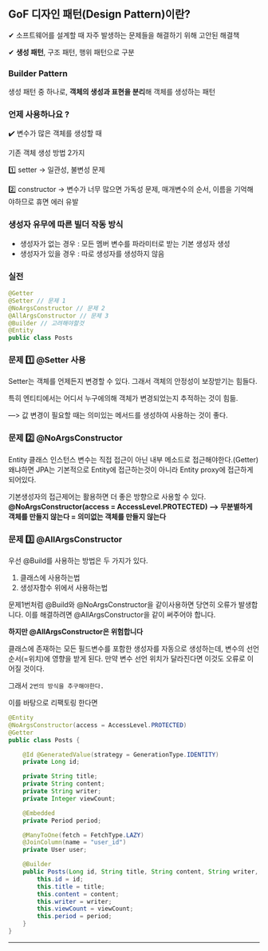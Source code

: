 ## GoF 디자인 패턴(Design Pattern)이란?

✔ 소프트웨어를 설계할 때 자주 발생하는 문제들을 해결하기 위해 고안된 해결책

✔ **생성 패턴**, 구조 패턴, 행위 패턴으로 구분

### Builder Pattern

생성 패턴 중 하나로, **객체의 생성과 표현을 분리**해 객체를 생성하는 패턴

### 언제 사용하나요 ?

✔️ 변수가 많은 객체를 생성할 때 

기존 객체 생성 방법 2가지

1️⃣ setter → 일관성, 불변성 문제

2️⃣ constructor → 변수가 너무 많으면 가독성 문제, 매개변수의 순서, 이름을 기억해야하므로 휴면 에러 유발

### 생성자 유무에 따른 빌더 작동 방식

- 생성자가 없는 경우 : 모든 멤버 변수를 파라미터로 받는 기본 생성자 생성
- 생성자가 있을 경우 : 따로 생성자를 생성하지 않음

### 실전

```java
@Getter
@Setter // 문제 1
@NoArgsConstructor // 문제 2
@AllArgsConstructor // 문제 3
@Builder // 고려해야할것
@Entity
public class Posts
```

### 문제 1️⃣ @Setter 사용

Setter는 객체를 언제든지 변경할 수 있다. 그래서 객체의 안정성이 보장받기는 힘들다. 

특히 엔티티에서는 어디서 누구에의해 객체가 변경되었는지 추적하는 것이 힘듦.

—> 값 변경이 필요할 때는 의미있는 메서드를 생성하여 사용하는 것이 좋다.

### 문제 2️⃣ @NoArgsConstructor

Entity 클래스 인스턴스 변수는 직접 접근이 아닌 내부 메소드로 접근해야한다.(Getter) 왜냐하면 JPA는 기본적으로 Entity에 접근하는것이 아니라 Entity proxy에 접근하게 되어있다.

기본생성자의 접근제어는 활용하면 더 좋은 방향으로 사용할 수 있다.
**@NoArgsConstructor(access = AccessLevel.PROTECTED)
 —> 무분별하게 객체를 만들지 않는다 = 의미없는 객체를 만들지 않는다** 

### 문제 3️⃣ @AllArgsConstructor

우선 @Build를 사용하는 방법은 두 가지가 있다.

1. 클래스에 사용하는법
2. 생성자함수 위에서 사용하는법

문제1번처럼 @Build와 @NoArgsConstructor을 같이사용하면 당연히 오류가 발생합니다. 이를 해결하려면 @AllArgsConstructor을 같이 써주어야 합니다.

**하지만 @AllArgsConstructor은 위험합니다**

클래스에 존재하는 모든 필드변수를 포함한 생성자를 자동으로 생성하는데, 변수의 선언 순서(=위치)에 영향을 받게 된다. 만약 변수 선언 위치가 달라진다면 이것도 오류로 이어질 것이다.

그래서 `2번의 방식을 추구해야한다.`

이를 바탕으로 리팩토링 한다면

```java
@Entity
@NoArgsConstructor(access = AccessLevel.PROTECTED)
@Getter
public class Posts {

    @Id @GeneratedValue(strategy = GenerationType.IDENTITY)
    private Long id;

    private String title;
    private String content;
    private String writer;
    private Integer viewCount;

    @Embedded
    private Period period;

    @ManyToOne(fetch = FetchType.LAZY)
    @JoinColumn(name = "user_id")
    private User user;

    @Builder
    public Posts(Long id, String title, String content, String writer, Integer viewCount, Period period) {
        this.id = id;
        this.title = title;
        this.content = content;
        this.writer = writer;
        this.viewCount = viewCount;
        this.period = period;
    }
}
```

****
